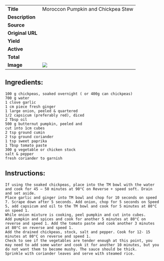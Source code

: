 | | |
| ----------- | ----------- |
| **Title** | Moroccon Pumpkin and Chickpea Stew |
| **Description** |  |
| **Source** |  |
| **Original URL** |  |
| **Yield** |  |
| **Active** |  |
| **Total** |  |
| **Image** | ![](https://cdn2.pepperplate.com/recipes/5e1c3f6a6e3a497c9a2f3d86e13b86c7.jpg) |

## Ingredients:
	100 g chickpeas, soaked overnight ( or 400g can chickpeas)
	700 g water
	1 clove garlic
	1 cm piece fresh ginger
	1 large onion, peeled & quartered
	1/2 capsicum (preferably red), diced
	2 Tbsp oil
	500 g butternut pumpkin, peeled and
	cut into 1cm cubes
	2 tsp ground cumin
	2 tsp ground coriander
	1 tsp sweet paprika
	1 Tbsp tomato paste
	300 g vegetable or chicken stock
	salt & pepper
	fresh coriander to garnish

## Instructions:
	If using the soaked chickpeas, place into the TM bowl with the water and cook for 45 – 50 minutes at 90°C on Reverse + speed soft. Drain and set aside.
	Place garlic and ginger into TM bowl and chop for 10 seconds on speed 7. Scrape down after 5 seconds. Add onion, chop for 5 seconds on Speed 5, add capsicum and oil to the TM bowl and cook for 5 minutes at 80°C on speed 1.
	While onion mixture is cooking, peel pumpkin and cut into cubes.
	Add pumpkin and spices and cook for another 5 minutes at 80°C on reverse and speed 1. Add the tomato paste and cook another 3 minutes at 80°C on reverse and speed 1.
	Add the drained chickpeas, stock, salt and pepper. Cook for 12- 15 minutes at 80°C on reverse and speed 1.
	Check to see if the vegetables are tender enough at this point, you may need to add some water and cook it for another 10 minutes, but you do not want them to become mushy. The sauce should be thick.
	Sprinkle with coriander leaves and serve with steamed rice.

